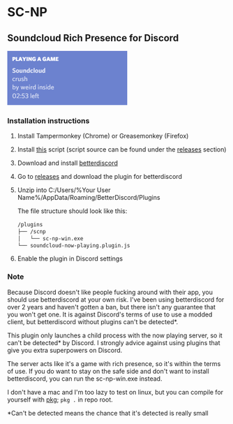 # SC-NP

## Soundcloud Rich Presence for Discord

![coolpic](./coolpic.png)

### Installation instructions

1. Install Tampermonkey (Chrome) or Greasemonkey (Firefox)

2. Install [this](https://gist.github.com/lonkaars/00a87b495f11b7cc554cb05443929f88/raw/edb4cf7faa6dc3249f5d4b8e0722a3a0be537b3b/sc-np-tampermonkey.user.js) script (script source can be found under the [releases](https://github.com/lonkaars/sc-np/releases) section)

4. Download and install [betterdiscord](https://github.com/rauenzi/BetterDiscordApp/releases)

5. Go to [releases](https://github.com/lonkaars/sc-np/releases) and download the plugin for betterdiscord

6. Unzip into C:/Users/%Your User Name%/AppData/Roaming/BetterDiscord/Plugins

    The file structure should look like this:

    ```
    /plugins
    ├── /scnp
    │   └── sc-np-win.exe
    └── soundcloud-now-playing.plugin.js
    ```

7. Enable the plugin in Discord settings



### Note

Because Discord doesn't like people fucking around with their app, you should use betterdiscord at your own risk. I've been using betterdiscord for over 2 years and haven't gotten a ban, but there isn't any guarantee that you won't get one. It is against Discord's terms of use to use a modded client, but betterdiscord without plugins can't be detected*.

This plugin only launches a child process with the now playing server, so it can't be detected* by Discord. I strongly advice against using plugins that give you extra superpowers on Discord.

The server acts like it's a game with rich presence, so it's within the terms of use. If you do want to stay on the safe side and don't want to install betterdiscord, you can run the sc-np-win.exe instead.

I don't have a mac and I'm too lazy to test on linux, but you can compile for yourself with [pkg](https://github.com/zeit/pkg); `pkg .` in repo root.



*Can't be detected means the chance that it's detected is really small

 
